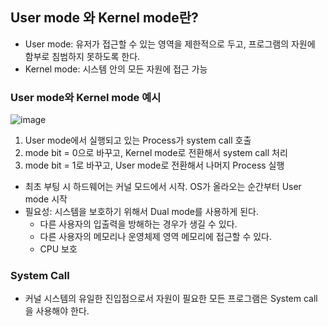 ## User mode 와 Kernel mode란?
- User mode: 유저가 접근할 수 있는 영역을 제한적으로 두고, 프로그램의 자원에 함부로 침범하지 못하도록 한다.
- Kernel mode: 시스템 안의 모든 자원에 접근 가능

### User mode와 Kernel mode 예시

![image](https://user-images.githubusercontent.com/26040955/82113263-b3bf5600-978f-11ea-8720-3076c6ce965b.png)

1) User mode에서 실행되고 있는 Process가 system call 호출
2) mode bit = 0으로 바꾸고, Kernel mode로 전환해서 system call 처리
3) mode bit = 1로 바꾸고, User mode로 전환해서 나머지 Process 실행

- 최초 부팅 시 하드웨어는 커널 모드에서 시작. OS가 올라오는 순간부터 User mode 시작
- 필요성: 시스템을 보호하기 위해서 Dual mode를 사용하게 된다.
  * 다른 사용자의 입출력을 방해하는 경우가 생길 수 있다.
  * 다른 사용자의 메모리나 운영체제 영역 메모리에 접근할 수 있다.
  * CPU 보호

### System Call
- 커널 시스템의 유일한 진입점으로서 자원이 필요한 모든 프로그램은 System call을 사용해야 한다.
